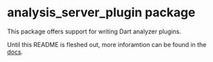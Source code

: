 # analysis\_server\_plugin package

This package offers support for writing Dart analyzer plugins.

Until this README is fleshed out, more inforamtion can be found in the [docs][].

[docs]: https://github.com/dart-lang/sdk/tree/main/pkg/analysis_server_plugin/doc

